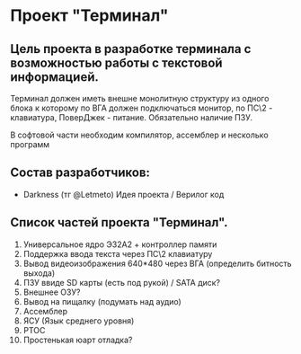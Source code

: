 # Проект "Терминал"

## Цель проекта в разработке терминала с возможностью работы с текстовой информацией.

Терминал должен иметь внешне монолитную структуру из одного блока к которому по ВГА должен подключаться монитор, по ПС\2 - клавиатура, ПоверДжек - питание. Обязательно наличие ПЗУ.

В софтовой части необходим компилятор, ассемблер и несколько программ

## Состав разработчиков:

* Darkness (тг @Letmeto) Идея проекта / Верилог код

## Список частей проекта "Терминал".

1. Универсальное ядро Э32А2 + контроллер памяти
2. Поддержка ввода текста через ПС\2 клавиатуру
3. Вывод видеоизображения 640*480 через ВГА (определить битность выхода)
4. ПЗУ ввиде SD карты (есть под рукой) / SATA диск?
5. Внешнее ОЗУ?
6. Вывод на пищалку (подумать над аудио)
7. Ассемблер
8. ЯСУ (Язык среднего уровня)
9. РТОС
10. Простенькая юарт отладка?
